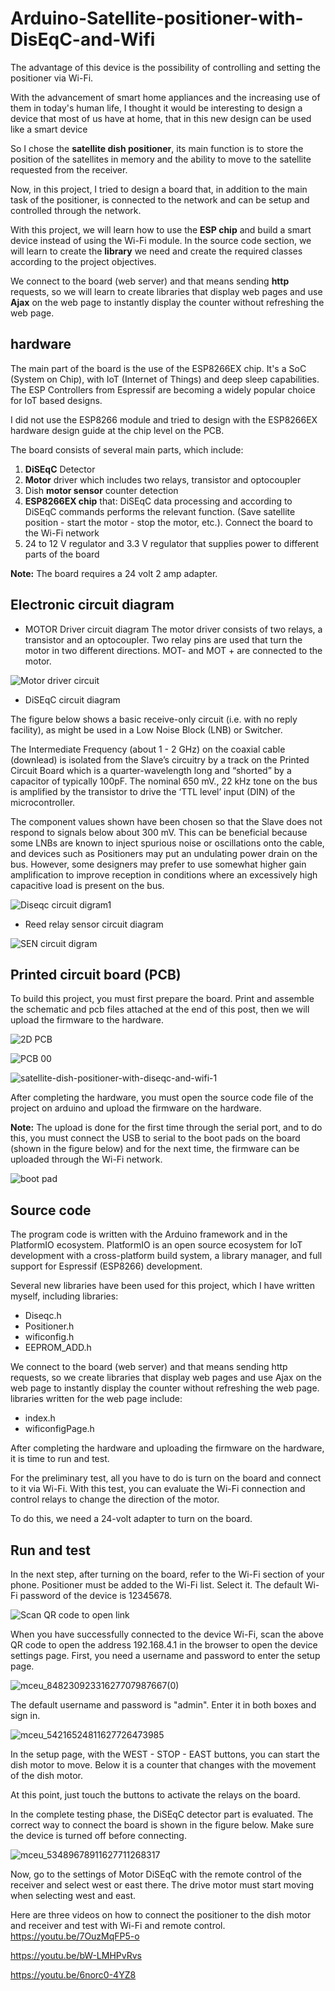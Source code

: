 # Arduino-Satellite-positioner-with-DisEqC-and-Wifi
The advantage of this device is the possibility of controlling and setting the positioner via Wi-Fi.

With the advancement of smart home appliances and the increasing use of them in today's human life, I thought it would be interesting to design a device that most of us have at home, that in this new design can be used like a smart device

So I chose the **satellite dish positioner**, its main function is to store the position of the satellites in memory and the ability to move to the satellite requested from the receiver.

Now, in this project, I tried to design a board that, in addition to the main task of the positioner, is connected to the network and can be setup and controlled through the network.

 

With this project, we will learn how to use the **ESP chip** and build a smart device instead of using the Wi-Fi module. In the source code section, we will learn to create the **library** we need and create the required classes according to the project objectives.

We connect to the board (web server) and that means sending **http** requests, so we will learn to create libraries that display web pages and use **Ajax** on the web page to instantly display the counter without refreshing the web page.

## hardware
The main part of the board is the use of the ESP8266EX chip. It's a SoC (System on Chip), with IoT (Internet of Things) and deep sleep capabilities. The ESP Controllers from Espressif are becoming a widely popular choice for IoT based designs.

I did not use the ESP8266 module and tried to design with the ESP8266EX hardware design guide at the chip level on the PCB.

The board consists of several main parts, which include:
1. **DiSEqC** Detector
2. **Motor** driver which includes two relays, transistor and optocoupler
3. Dish **motor sensor** counter detection
4. **ESP8266EX chip** that: DiSEqC data processing and according to DiSEqC commands performs the relevant function. (Save satellite position - start the motor - stop the motor, etc.). Connect the board to the Wi-Fi network
5. 24 to 12 V regulator and 3.3 V regulator that supplies power to different parts of the board

**Note:** The board requires a 24 volt 2 amp adapter.

## Electronic circuit diagram
- MOTOR Driver circuit diagram 
The motor driver consists of two relays, a transistor and an optocoupler. Two relay pins are used that turn the motor in two different directions. 
MOT- and MOT + are connected to the motor.

![Motor driver circuit](https://user-images.githubusercontent.com/39982694/139709413-91cb15ac-8cdd-4123-8d7a-8fe0e6d600de.png)

- DiSEqC circuit diagram

The figure below shows a basic receive-only circuit (i.e. with no reply facility), as might be used in a Low Noise Block (LNB) or Switcher.

The Intermediate Frequency (about 1 - 2 GHz) on the coaxial cable (downlead) is isolated from the Slave’s circuitry by a track on the Printed Circuit Board which is a quarter-wavelength long and “shorted” by a capacitor of typically 100pF. The nominal 650 mV., 22 kHz tone on the bus is amplified by the transistor to drive the ‘TTL level’ input (DIN) of the microcontroller.

The component values shown have been chosen so that the Slave does not respond to signals below about 300 mV. This can be beneficial because some LNBs are known to inject spurious noise or oscillations onto the cable, and devices such as Positioners may put an undulating power drain on the bus. However, some designers may prefer to use somewhat higher gain amplification to improve reception in conditions where an excessively high capacitive load is present on the bus.

![Diseqc circuit digram1](https://user-images.githubusercontent.com/39982694/139709523-7131fb5f-90b1-475e-b3b0-3ff61bf593ba.png)

- Reed relay sensor circuit diagram

![SEN circuit digram](https://user-images.githubusercontent.com/39982694/139709613-67eeb11a-e473-409f-ad3f-881c4c347769.png)

## Printed circuit board (PCB)
To build this project, you must first prepare the board. Print and assemble the schematic and pcb files attached at the end of this post, then we will upload the firmware to the hardware.

![2D PCB](https://user-images.githubusercontent.com/39982694/139709693-5c1f3796-54d7-4f79-855a-6a220b3d3b55.png)

![PCB 00](https://user-images.githubusercontent.com/39982694/139709760-38a08c4b-42ed-450a-8378-31c779f5b422.png)

![satellite-dish-positioner-with-diseqc-and-wifi-1](https://user-images.githubusercontent.com/39982694/139709768-90d60676-c7c5-4cb3-aade-7854e43bf9fa.png)

After completing the hardware, you must open the source code file of the project on arduino and upload the firmware on the hardware.

**Note:** The upload is done for the first time through the serial port, and to do this, you must connect the USB to serial to the boot pads on the board (shown in the figure below) and for the next time, the firmware can be uploaded through the Wi-Fi network. 

![boot pad](https://user-images.githubusercontent.com/39982694/139709840-2ed7e421-6d0a-4e71-a738-b45e74a4006d.png)

## Source code
The program code is written with the Arduino framework and in the PlatformIO ecosystem. PlatformIO is an open source ecosystem for IoT development with a cross-platform build system, a library manager, and full support for Espressif (ESP8266) development.

 Several new libraries have been used for this project, which I have written myself, including libraries:
- Diseqc.h
- Positioner.h
- wificonfig.h
- EEPROM_ADD.h

We connect to the board (web server) and that means sending http requests, so we create libraries that display web pages and use Ajax on the web page to instantly display the counter without refreshing the web page. libraries written for the web page include:
- index.h
- wificonfigPage.h

After completing the hardware and uploading the firmware on the hardware, it is time to run and test.

For the preliminary test, all you have to do is turn on the board and connect to it via Wi-Fi. With this test, you can evaluate the Wi-Fi connection and control relays to change the direction of the motor.

To do this, we need a 24-volt adapter to turn on the board.

## Run and test
In the next step, after turning on the board, refer to the Wi-Fi section of your phone. Positioner must be added to the Wi-Fi list. Select it. The default Wi-Fi password of the device is 12345678.

![Scan QR code to open link](https://user-images.githubusercontent.com/39982694/139710133-14bbe1fc-6586-48c2-8983-ce8faddde3ff.jpg)

When you have successfully connected to the device Wi-Fi, scan the above QR code to open the address 192.168.4.1 in the browser to open the device settings page. First, you need a username and password to enter the setup page.

![mceu_84823092331627707987667(0)](https://user-images.githubusercontent.com/39982694/139710430-557b54cd-6ad3-4e7d-9a88-022c6d173c09.png)

The default username and password is "admin". Enter it in both boxes and sign in.

![mceu_54216524811627726473985](https://user-images.githubusercontent.com/39982694/139710522-6abf854c-d721-46b2-b130-16d3aeaafed9.jpg)

In the setup page, with the WEST - STOP - EAST buttons, you can start the dish motor to move. Below it is a counter that changes with the movement of the dish motor.

At this point, just touch the buttons to activate the relays on the board.

In the complete testing phase, the DiSEqC detector part is evaluated. The correct way to connect the board is shown in the figure below. Make sure the device is turned off before connecting.

![mceu_53489678911627711268317](https://user-images.githubusercontent.com/39982694/139710588-e0506dfd-6d1a-4fa4-9aca-8e47c9bb8df8.jpg)

Now, go to the settings of Motor DiSEqC with the remote control of the receiver and select west or east there. The drive motor must start moving when selecting west and east.


Here are three videos on how to connect the positioner to the dish motor and receiver and test with Wi-Fi and remote control.
https://youtu.be/7OuzMqFP5-o

https://youtu.be/bW-LMHPvRvs

https://youtu.be/6norc0-4YZ8


